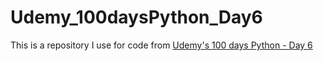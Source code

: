 # Udemy_100daysPython_Day6
This is a repository I use for code from [Udemy's 100 days Python - Day 6](https://www.udemy.com/course/100-days-of-code/learn/lecture/19110394#overview)
